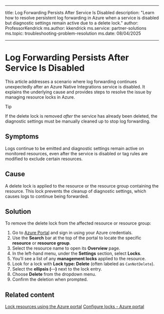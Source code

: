 
---
title: Log Forwarding Persists After Service Is Disabled
description: "Learn how to resolve persistent log forwarding in Azure when a service is disabled but diagnostic settings remain active due to a delete lock."
author: ProfessorKendrick
ms.author: kkendrick
ms.service: partner-solutions
ms.topic: troubleshooting-problem-resolution 
ms.date: 08/04/2025

<!--As an Azure Native Integrations customer, I want to stop log forwarding after disabling a service so that I can prevent unnecessary data flow.-->
---

# Log Forwarding Persists After Service Is Disabled

This article addresses a scenario where log forwarding continues unexpectedly after an Azure Native Integrations service is disabled. It explains the underlying cause and provides steps to resolve the issue by managing resource locks in Azure.

> [!TIP]
> If the delete lock is removed *after* the service has already been deleted, the diagnostic settings must be manually cleaned up to stop log forwarding.

## Symptoms

Logs continue to be emitted and diagnostic settings remain active on monitored resources, even after the service is disabled or tag rules are modified to exclude certain resources.

## Cause

A delete lock is applied to the resource or the resource group containing the resource. This lock prevents the cleanup of diagnostic settings, which causes logs to continue being forwarded.

## Solution

To remove the delete lock from the affected resource or resource group:

1. Go to [Azure Portal](https://portal.azure.com) and sign in using your Azure credentials.
1. Use the **Search** bar at the top of the portal to locate the specific **resource** or **resource group**.
1. Select the resource name to open its **Overview** page.
1. In the left-hand menu, under the **Settings** section, select **Locks**.
1. You’ll see a list of any **management locks** applied to the resource.
1. Look for a lock with **Lock type: Delete** (often labeled as `CanNotDelete`).
1. Select the **ellipsis (⋯)** next to the lock entry.
1. Choose **Delete** from the dropdown menu.
1. Confirm the deletion when prompted.

## Related content
[Lock resources using the Azure portal](/azure/azure-resource-manager/management/manage-resources-portal)
[Configure locks - Azure portal](/azure/azure-resource-manager/management/lock-resources?tabs=json)
